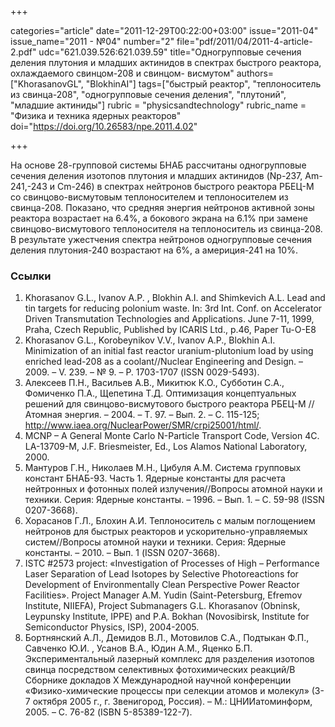 +++

categories="article"
date="2011-12-29T00:22:00+03:00"
issue="2011-04"
issue_name="2011 - №04"
number="2"
file="pdf/2011/04/2011-4-article-2.pdf"
udc="621.039.526:621.039.59"
title="Одногрупповые сечения деления плутония и младших актинидов в спектрах быстрого реактора, охлаждаемого свинцом-208 и свинцом- висмутом"
authors=["KhorasanovGL", "BlokhinAI"]
tags=["быстрый реактор", "теплоноситель из свинца-208", "одногрупповые сечения деления", "плутоний", "младшие актиниды"]
rubric = "physicsandtechnology"
rubric_name = "Физика и техника ядерных реакторов"
doi="https://doi.org/10.26583/npe.2011.4.02"

+++

На основе 28-групповой системы БНАБ рассчитаны одногрупповые сечения деления изотопов плутония и младших актинидов (Np-237, Am-241,-243 и Cm-246) в спектрах нейтронов быстрого реактора РБЕЦ-М со свинцово-висмутовым теплоносителем и теплоносителем из свинца-208. Показано, что средняя энергия нейтронов активной зоны реактора возрастает на 6.4%, а бокового экрана на 6.1% при замене свинцово-висмутового теплоносителя на теплоноситель из свинца-208. В результате ужестчения спектра нейтронов одногрупповые сечения деления плутония-240 возрастают на 6%, а америция-241 на 10%.

### Ссылки

1. Khorasanov G.L., Ivanov A.P. , Blokhin A.I. and Shimkevich A.L. Lead and tin targets for reducing polonium waste. In: 3rd Int. Conf. on Accelerator Driven Transmutation Technologies and Applications. June 7-11, 1999, Praha, Czech Republic, Published by ICARIS Ltd., p.46, Paper Tu-O-E8
2. Khorasanov G.L., Korobeynikov V.V., Ivanov A.P., Blokhin A.I. Minimization of an initial fast reactor uranium-plutonium load by using enriched lead-208 as a coolant//Nuclear Engineering and Design. – 2009. – V. 239. – № 9. – Р. 1703-1707 (ISSN 0029-5493).
3. Алексеев П.Н., Васильев А.В., Микитюк К.О., Субботин С.А., Фомиченко П.А., Щепетина Т.Д. Оптимизация концептуальных решений для свинцово-висмутового быстрого реактора РБЕЦ-М //Атомная энергия. – 2004. – Т. 97. – Вып. 2. – С. 115-125; http://www.iaea.org/NuclearPower/SMR/crpi25001/html/.
4. MCNP – A General Monte Carlo N-Particle Transport Code, Version 4C. LA-13709-M, J.F. Briesmeister, Ed., Los Alamos National Laboratory, 2000.
5. Мантуров Г.Н., Николаев М.Н., Цибуля А.М. Система групповых констант БНАБ-93. Часть 1. Ядерные константы для расчета нейтронных и фотонных полей излучения//Вопросы атомной науки и техники. Серия: Ядерные константы. – 1996. – Вып. 1. – С. 59-98 (ISSN 0207-3668).
6. Хорасанов Г.Л., Блохин А.И. Теплоноситель с малым поглощением нейтронов для быстрых реакторов и ускорительно-управляемых систем//Вопросы атомной науки и техники. Серия: Ядерные константы. – 2010. – Вып. 1 (ISSN 0207-3668).
7. ISTC #2573 project: «Investigation of Processes of High – Performance Laser Separation of Lead Isotopes by Selective Photoreactions for Development of Environmentally Clean Perspective Power Reactor Facilities». Project Manager A.M. Yudin (Saint-Petersburg, Efremov Institute, NIIEFA), Project Submanagers G.L. Khorasanov (Obninsk, Leypunsky Institute, IPPE) and P.A. Bokhan (Novosibirsk, Institute for Semiconductor Physics, ISP), 2004-2005.
8. Бортнянский А.Л., Демидов В.Л., Мотовилов С.А., Подтыкан Ф.П., Савченко Ю.И. , Усанов В.А., Юдин А.М., Яценко Б.П. Экспериментальный лазерный комплекс для разделения изотопов свинца посредством селективных фотохимических реакций/В Сборнике докладов X Международной научной конференции «Физико-химические процессы при селекции атомов и молекул» (3-7 октября 2005 г., г. Звенигород, Россия). – М.: ЦНИИатоминформ, 2005. – С. 76-82 (ISBN 5-85389-122-7).